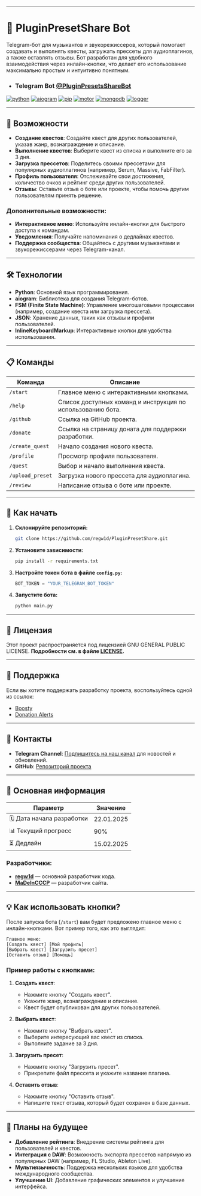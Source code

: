 
---

# 🎵 PluginPresetShare Bot

Telegram-бот для музыкантов и звукорежиссеров, который помогает создавать и выполнять квесты, загружать прессеты для аудиоплагинов, а также оставлять отзывы. Бот разработан для удобного взаимодействия через инлайн-кнопки, что делает его использование максимально простым и интуитивно понятным.

- ### Telegram Bot [@PluginPresetsShareBot](https://t.me/PluginPresetsShareBot)

[![python](https://img.shields.io/badge/python-blue)](https://www.python.org/downloads/)
[![aiogram](https://img.shields.io/badge/aiogram-purple)](https://docs.aiogram.dev/en/v3.18.0/)
[![pip](https://img.shields.io/badge/pip-gray)](https://pypi.org/project/pip/)
[![motor](https://img.shields.io/badge/motor-yellow)](https://motor.readthedocs.io/en/stable/)
[![mongodb](https://img.shields.io/badge/mongodb-green)](https://www.mongodb.com/)
[![logger](https://img.shields.io/badge/logger-turquoise)](https://pypi.org/project/logger/)

---

## 🌟 Возможности

- **Создание квестов**: Создайте квест для других пользователей, указав жанр, вознаграждение и описание.
- **Выполнение квестов**: Выберите квест из списка и выполните его за 3 дня.
- **Загрузка прессетов**: Поделитесь своими прессетами для популярных аудиоплагинов (например, Serum, Massive, FabFilter).
- **Профиль пользователя**: Отслеживайте свои достижения, количество очков и рейтинг среди других пользователей.
- **Отзывы**: Оставьте отзыв о боте или проекте, чтобы помочь другим пользователям принять решение.

### Дополнительные возможности:
- **Интерактивное меню**: Используйте инлайн-кнопки для быстрого доступа к командам.
- **Уведомления**: Получайте напоминания о дедлайнах квестов.
- **Поддержка сообщества**: Общайтесь с другими музыкантами и звукорежиссерами через Telegram-канал.

---

## 🛠️ Технологии

- **Python**: Основной язык программирования.
- **aiogram**: Библиотека для создания Telegram-ботов.
- **FSM (Finite State Machine)**: Управление многошаговыми процессами (например, создание квеста или загрузка прессета).
- **JSON**: Хранение данных, таких как отзывы и профили пользователей.
- **InlineKeyboardMarkup**: Интерактивные кнопки для удобства использования.

---

## 📋 Команды

| Команда          | Описание                                                                 |
|------------------|-------------------------------------------------------------------------|
| `/start`         | Главное меню с интерактивными кнопками.                                 |
| `/help`          | Список доступных команд и инструкция по использованию бота.             |
| `/github`        | Ссылка на GitHub проекта.                                               |
| `/donate`        | Ссылка на страницу доната для поддержки разработки.                     |
| `/create_quest`  | Начало создания нового квеста.                                          |
| `/profile`       | Просмотр профиля пользователя.                                          |
| `/quest`         | Выбор и начало выполнения квеста.                                       |
| `/upload_preset` | Загрузка нового прессета для аудиоплагина.                              |
| `/review`        | Написание отзыва о боте или проекте.                                    |

---

## 🚀 Как начать

1. **Склонируйте репозиторий:**
   ```bash
   git clone https://github.com/regw1d/PluginPresetShare.git
   ```

2. **Установите зависимости:**
   ```bash
   pip install -r requirements.txt
   ```

3. **Настройте токен бота в файле `config.py`:**
   ```python
   BOT_TOKEN = "YOUR_TELEGRAM_BOT_TOKEN"
   ```

4. **Запустите бота:**
   ```bash
   python main.py
   ```

---

## 📄 Лицензия

Этот проект распространяется под лицензией GNU GENERAL PUBLIC LICENSE. **Подробности см. в файле [LICENSE](LICENSE).**

---

## 🤝 Поддержка

Если вы хотите поддержать разработку проекта, воспользуйтесь одной из ссылок:

- [Boosty](https://boosty.to/regw1d)
- [Donation Alerts](https://www.donationalerts.com/r/regw1d)

---

## 📢 Контакты

- **Telegram Channel**: [Подпишитесь на наш канал](https://t.me/+2oWmBhIhLjw5OWI6) для новостей и обновлений.
- **GitHub**: [Репозиторий проекта](https://github.com/regw1d/PluginPresetShare)

---

## 📌 Основная информация

| Параметр                | Значение             |  
|-------------------------|----------------------|  
| 🗓️ Дата начала разработки | 22.01.2025         |  
| 📊 Текущий прогресс     | 90%                  |  
| ⏳ Дедлайн              | 15.02.2025           |  

### Разработчики:
- **[regw1d](https://github.com/regw1d/)** — основной разработчик кода.
- **[MaDeInCCCP](https://github.com/MaDeInCCCP2/)** — разработчик сайта.

---

## 💡 Как использовать кнопки?

После запуска бота (`/start`) вам будет предложено главное меню с инлайн-кнопками. Вот пример того, как это выглядит:

```
Главное меню:
[Создать квест] [Мой профиль]
[Выбрать квест] [Загрузить пресет]
[Оставить отзыв] [Помощь]
```

### Пример работы с кнопками:
1. **Создать квест**:
   - Нажмите кнопку "Создать квест".
   - Укажите жанр, вознаграждение и описание.
   - Квест будет опубликован для других пользователей.

2. **Выбрать квест**:
   - Нажмите кнопку "Выбрать квест".
   - Выберите интересующий вас квест из списка.
   - Выполните задание за 3 дня.

3. **Загрузить пресет**:
   - Нажмите кнопку "Загрузить пресет".
   - Прикрепите файл прессета и укажите название плагина.

4. **Оставить отзыв**:
   - Нажмите кнопку "Оставить отзыв".
   - Напишите текст отзыва, который будет сохранен в базе данных.

---

## 🔧 Планы на будущее

- **Добавление рейтинга**: Внедрение системы рейтинга для пользователей и квестов.
- **Интеграция с DAW**: Возможность экспорта прессетов напрямую из популярных DAW (например, FL Studio, Ableton Live).
- **Мультиязычность**: Поддержка нескольких языков для удобства международного сообщества.
- **Улучшение UI**: Добавление графических элементов и улучшение интерфейса.
